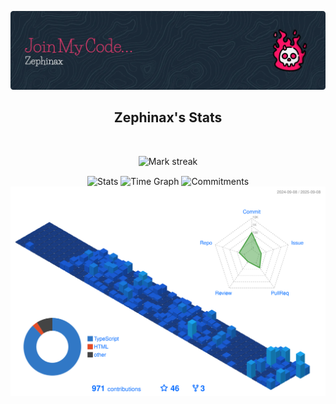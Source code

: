 ![Header](./github-header-image.webp)
<div align="center">
<h2>Zephinax's Stats</h2>
</div>

<br>

<p align="center">
  <img alt="Mark streak" src="https://github-readme-streak-stats.herokuapp.com/?user=Zephinax&hide_border=true&theme=transparent"/> 
</p>
<div align="center">
  <img align="center" src="http://github-profile-summary-cards.vercel.app/api/cards/stats?username=Zephinax&theme=transparent" height="180em" alt="Stats"/>
  <img align="center" src="http://github-profile-summary-cards.vercel.app/api/cards/productive-time?username=Zephinax&theme=transparent&utcOffset=0" height="180em" alt="Time Graph"/>
  <img align="center" src="http://github-profile-summary-cards.vercel.app/api/cards/profile-details?username=Zephinax&theme=transparent" height="180em" alt="Commitments"/>
</div>

<img src="./profile-3d-contrib/profile-3d-contrib.svg" alt="profile" >

